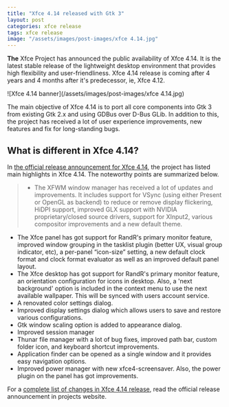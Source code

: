 ```yaml
---
title: "Xfce 4.14 released with Gtk 3"
layout: post
categories: xfce release
tags: xfce release
image: "/assets/images/post-images/xfce 4.14.jpg"
---
```


**The** Xfce Project has announced the public availability of Xfce 4.14. It is the latest stable release of the lightweight desktop environment that provides high flexibility and user-friendliness.  Xfce 4.14 release is coming after 4 years and 4 months after it's predecessor, ie, Xfce 4.12.

![Xfce 4.14 banner](/assets/images/post-images/xfce 4.14.jpg)

The main objective of Xfce 4.14 is to port all core components into Gtk 3 from existing Gtk 2.x and using GDBus over D-Bus GLib. In addition to this, the project has received a lot of user experience improvements, new features and fix for long-standing bugs.

## What is different in Xfce 4.14?
In [the official release announcement for Xfce 4.14](https://xfce.org/about/news/?post=1565568000), the project has listed main highlights in Xfce 4.14. The noteworthy points are summarized below.

> - The XFWM window manager has received a lot of updates and improvements. It includes support for VSync (using either Present or OpenGL as backend) to reduce or remove display flickering, HiDPI support, improved GLX support with NVIDIA proprietary/closed source drivers, support for XInput2, various compositor improvements and a new default theme.
- The Xfce panel has got support for RandR's primary monitor feature, improved window grouping in the tasklist plugin (better UX, visual group indicator, etc), a per-panel “icon-size” setting, a new default clock format and clock format evaluator as well as an improved default panel layout.
- The Xfce desktop has got support for RandR's primary monitor feature, an orientation configuration for icons in desktop. Also, a 'next background' option is included in the context menu to use the next available wallpaper. This will be synced with users account service.
- A renovated color settings dialog.
- Improved display settings dialog which allows users to save and restore various configurations.
- Gtk window scaling option is added to appearance dialog.
- Improved session manager
- Thunar file manager with a lot of bug fixes, improved path bar, custom folder icon, and keyboard shortcut improvements.
- Application finder can be opened as a single window and it provides easy navigation options.
- Improved power manager with new xfce4-screensaver. Also, the power plugin on the panel has got improvements.

For a [complete list of changes in Xfce 4.14 release](https://xfce.org/about/news/?post=1565568000), read the official release announcement in projects website.
